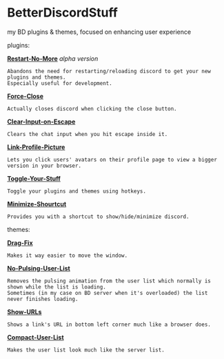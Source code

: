 # BetterDiscordStuff
my BD plugins & themes, focused on enhancing user experience

plugins:

  **[Restart-No-More](plugins/restartNoMore.plugin.js)** _alpha version_
  
    Abandons the need for restarting/reloading discord to get your new plugins and themes.
	Especially useful for development.

  **[Force-Close](plugins/forceClose.plugin.js)**
  
    Actually closes discord when clicking the close button.

  **[Clear-Input-on-Escape](plugins/clearInputOnEsc.plugin.js)**
  
    Clears the chat input when you hit escape inside it.

  **[Link-Profile-Picture](plugins/linkProfilePicture.plugin.js)**
  
    Lets you click users' avatars on their profile page to view a bigger version in your browser.

  **[Toggle-Your-Stuff](plugins/toggleYourStuff.plugin.js)**
  
    Toggle your plugins and themes using hotkeys.

  **[Minimize-Shourtcut](plugins/minimizeShourtcut.plugin.js)**
  
    Provides you with a shortcut to show/hide/minimize discord.

themes:

  **[Drag-Fix](themes/dragfix.theme.css)**
  
    Makes it way easier to move the window.

  **[No-Pulsing-User-List](themes/noPulsingUserList.theme.css)**
  
    Removes the pulsing animation from the user list which normally is shown while the list is loading.
	Sometimes (in my case on BD server when it's overloaded) the list never finishes loading.

  **[Show-URLs](/themes/showURLs.theme.css)**
  
    Shows a link's URL in bottom left corner much like a browser does.

  **[Compact-User-List](/themes/compactUserList.theme.css)**
  
    Makes the user list look much like the server list.





